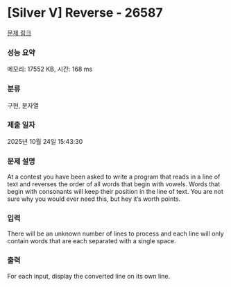 # [Silver V] Reverse - 26587 

[문제 링크](https://www.acmicpc.net/problem/26587) 

### 성능 요약

메모리: 17552 KB, 시간: 168 ms

### 분류

구현, 문자열

### 제출 일자

2025년 10월 24일 15:43:30

### 문제 설명

<p>At a contest you have been asked to write a program that reads in a line of text and reverses the order of all words that begin with vowels. Words that begin with consonants will keep their position in the line of text. You are not sure why you would ever need this, but hey it’s worth points.</p>

### 입력 

 <p>There will be an unknown number of lines to process and each line will only contain words that are each separated with a single space.</p>

### 출력 

 <p>For each input, display the converted line on its own line.</p>

